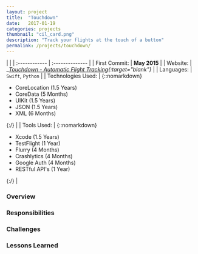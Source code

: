 ```yaml
---
layout: project
title:  "Touchdown"
date:   2017-01-19
categories: projects
thumbnail: "cil_card.png"
description: "Track your flights at the touch of a button"
permalink: /projects/touchdown/
---
```

|                      |
| :------------ | :-------------- |
| First Commit:      | __May 2015__ |
| Website:     |    __[Touchdown - Automatic Flight Tracking][td-web]{:target="_blank"}__   |
| Languages:  | `Swift`, `Python` |
| Technologies Used: |  {::nomarkdown}<ul><li>CoreLocation (1.5 Years)</li><li>CoreData (5 Months)</li><li>UIKit (1.5 Years)</li><li>JSON (1.5 Years)</li><li>XML (6 Months)</li></ul>{:/} |
| Tools Used: |  {::nomarkdown}<ul><li>Xcode (1.5 Years)</li><li>TestFlight (1 Year)</li><li>Flurry (4 Months)</li><li>Crashlytics (4 Months)</li><li>Google Auth (4 Months)</li><li>RESTful API's (1 Year)</li></ul>{:/} |

### Overview



### Responsibilities



### Challenges



### Lessons Learned



<!-- Jekyll also offers powerful support for code snippets:

{% highlight swift %}
 override func viewDidLoad() {
        super.viewDidLoad()
        tv.delegate = self
        tv.dataSource = self

        tv.alwaysBounceVertical = false
        
        nextViewControllerButton.enabled = false
        nextViewControllerButton.alpha = 0.5
        // Do any additional setup after loading the view.
    }
{% endhighlight %} -->

[td-web]: http://touchdownapp.ca/
